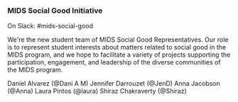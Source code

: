 ### MIDS Social Good Initiative

On Slack: #mids-social-good

We're the new student team of MIDS Social Good Representatives. Our role is to represent student interests about matters related to social good in the MIDS program, and we hope to facilitate a variety of projects supporting the participation, engagement, and leadership of the diverse communities of the MIDS program.  

Daniel Alvarez (@Dani A M)
Jennifer Darrouzet (@JenD)
Anna Jacobson (@Anna)
Laura Pintos (@laura)
Shiraz Chakraverty (@Shiraz)
